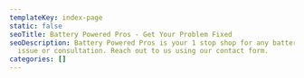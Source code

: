 ```yaml
---
templateKey: index-page
static: false
seoTitle: Battery Powered Pros - Get Your Problem Fixed
seoDescription: Battery Powered Pros is your 1 stop shop for any battery related
  issue or consultation. Reach out to us using our contact form.
categories: []
---
```

